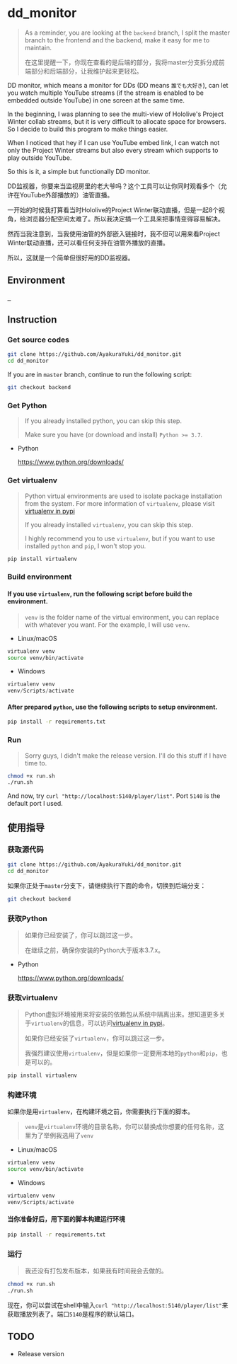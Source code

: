 # dd_monitor

> As a reminder, you are looking at the `backend` branch, I split the master branch to the frontend and the backend, make it easy for me to maintain.
> 
> 在这里提醒一下，你现在查看的是后端的部分，我将master分支拆分成前端部分和后端部分，让我维护起来更轻松。

DD monitor, which means a monitor for DDs (DD means `誰でも大好き`), can let you watch multiple YouTube streams (if the stream is enabled to be embedded outside YouTube) in one screen at the same time.

In the beginning, I was planning to see the multi-view of Hololive's Project Winter collab streams, but it is very difficult to allocate space for browsers. So I decide to build this program to make things easier.

When I noticed that hey if I can use YouTube embed link, I can watch not only the Project Winter streams but also every stream which supports to play outside YouTube.

So this is it, a simple but functionally DD monitor.

DD监视器，你要来当监视房里的老大爷吗？这个工具可以让你同时观看多个（允许在YouTube外部播放的）油管直播。

一开始的时候我打算看当时Hololive的Project Winter联动直播，但是一起8个视角，给浏览器分配空间太难了。所以我决定搞一个工具来把事情变得容易解决。

然而当我注意到，当我使用油管的外部嵌入链接时，我不但可以用来看Project Winter联动直播，还可以看任何支持在油管外播放的直播。

所以，这就是一个简单但很好用的DD监视器。

## Environment

<p>
    <a href="https://www.python.org/" target="_blank">
        <img src="https://img.shields.io/badge/Python-3.7.4-blue?logo=python&style=flat-square" alt="">
    </a>
    <a href="https://palletsprojects.com/p/flask/" target="_blank">
        <img src="https://img.shields.io/badge/Flask-1.1.1-blue?logo=flask&style=flat-square" alt="">
    </a>
    <a href="https://www.sqlite.org/index.html" target="_blank">
        <img src="https://img.shields.io/badge/sqlite3-3.24.0-green?logo=sqlite&style=flat-square" alt="">
    </a>
</p>

## Instruction

### Get source codes

```bash
git clone https://github.com/AyakuraYuki/dd_monitor.git
cd dd_monitor
```

If you are in `master` branch, continue to run the following script:

```bash
git checkout backend
```

### Get Python

> If you already installed python, you can skip this step.
>
> Make sure you have (or download and install) `Python >= 3.7`.

* Python

    https://www.python.org/downloads/

### Get virtualenv

> Python virtual environments are used to isolate package installation from the system. For more information of `virtualenv`, please visit [virtualenv in pypi](https://pypi.org/project/virtualenv/)
>
> If you already installed `virtualenv`, you can skip this step.
>
> I highly recommend you to use `virtualenv`, but if you want to use installed `python` and `pip`, I won't stop you.

```bash
pip install virtualenv
```

### Build environment

#### If you use `virtualenv`, run the following script before build the environment.

> `venv` is the folder name of the virtual environment, you can replace with whatever you want. For the example, I will use `venv`.

* Linux/macOS

```bash
virtualenv venv
source venv/bin/activate
```

* Windows

```powershell
virtualenv venv
venv/Scripts/activate
```

#### After prepared `python`, use the following scripts to setup environment.

```bash
pip install -r requirements.txt
```

### Run

> Sorry guys, I didn't make the release version. I'll do this stuff if I have time to.

```bash
chmod +x run.sh
./run.sh
```

And now, try `curl "http://localhost:5140/player/list"`. Port `5140` is the default port I used.

## 使用指导

### 获取源代码

```bash
git clone https://github.com/AyakuraYuki/dd_monitor.git
cd dd_monitor
```

如果你正处于`master`分支下，请继续执行下面的命令，切换到后端分支：

```bash
git checkout backend
```

### 获取Python

> 如果你已经安装了，你可以跳过这一步。
>
> 在继续之前，确保你安装的Python大于版本3.7.x。

* Python

    https://www.python.org/downloads/

### 获取virtualenv

> Python虚拟环境被用来将安装的依赖包从系统中隔离出来。想知道更多关于`virtualenv`的信息，可以访问[virtualenv in pypi](https://pypi.org/project/virtualenv/)。
>
> 如果你已经安装了`virtualenv`，你可以跳过这一步。
>
> 我强烈建议使用`virtualenv`，但是如果你一定要用本地的`python`和`pip`，也是可以的。

```bash
pip install virtualenv
```

### 构建环境

如果你是用`virtualenv`，在构建环境之前，你需要执行下面的脚本。

> `venv`是`virtualenv`环境的目录名称，你可以替换成你想要的任何名称，这里为了举例我选用了`venv`

* Linux/macOS

```bash
virtualenv venv
source venv/bin/activate
```

* Windows

```powershell
virtualenv venv
venv/Scripts/activate
```

#### 当你准备好后，用下面的脚本构建运行环境

```bash
pip install -r requirements.txt
```

### 运行

> 我还没有打包发布版本，如果我有时间我会去做的。

```bash
chmod +x run.sh
./run.sh
```

现在，你可以尝试在shell中输入`curl "http://localhost:5140/player/list"`来获取播放列表了。端口`5140`是程序的默认端口。

## TODO

* Release version
